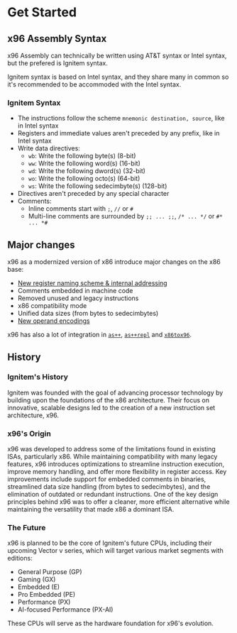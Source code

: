 # Get Started

## x96 Assembly Syntax

x96 Assembly can technically be written using AT&T syntax or Intel syntax, but the prefered is Ignitem syntax.

Ignitem syntax is based on Intel syntax, and they share many in common so it's recommended to be accommoded with the Intel syntax.

### Ignitem Syntax

- The instructions follow the scheme `mnemonic destination, source`, like in Intel syntax
- Registers and immediate values aren't preceded by any prefix, like in Intel syntax
- Write data directives:
	- `wb`: Write the following byte(s) (8-bit)
	- `ww`: Write the following word(s) (16-bit)
	- `wd`: Write the following dword(s) (32-bit)
	- `wo`: Write the following octo(s) (64-bit)
	- `ws`: Write the following sedecimbyte(s) (128-bit)
- Directives aren't preceded by any special character
- Comments:
	- Inline comments start with `;`, `//` or `#`
	- Multi-line comments are surrounded by `;; ... ;;`, `/* ... */` or `#* ... *#`

## Major changes

x96 as a modernized version of x86 introduce major changes on the x86 base:

- [New register naming scheme & internal addressing](./registers.md)
- Comments embedded in machine code
- Removed unused and legacy instructions
- x86 compatibility mode
- Unified data sizes (from bytes to sedecimbytes)
- [New operand encodings](./operand_encodings.md)

x96 has also a lot of integration in [`as++`](https://github.com/Ignitem/aspp), [`as++repl`](https://github.com/Ignitem/aspprepl) and [`x86tox96`](https://github.com/Ignitem/x86tox96).

## History

### Ignitem's History

Ignitem was founded with the goal of advancing processor technology by building upon the foundations of the x86 architecture. Their focus on innovative, scalable designs led to the creation of a new instruction set architecture, x96.

### x96's Origin

x96 was developed to address some of the limitations found in existing ISAs, particularly x86. While maintaining compatibility with many legacy features, x96 introduces optimizations to streamline instruction execution, improve memory handling, and offer more flexibility in register access. Key improvements include support for embedded comments in binaries, streamlined data size handling (from bytes to sedecimbytes), and the elimination of outdated or redundant instructions. One of the key design principles behind x96 was to offer a cleaner, more efficient alternative while maintaining the versatility that made x86 a dominant ISA.

### The Future

x96 is planned to be the core of Ignitem's future CPUs, including their upcoming Vector v series, which will target various market segments with editions:

- General Purpose (GP)
- Gaming (GX)
- Embedded (E)
- Pro Embedded (PE)
- Performance (PX)
- AI-focused Performance (PX-AI)

These CPUs will serve as the hardware foundation for x96's evolution.